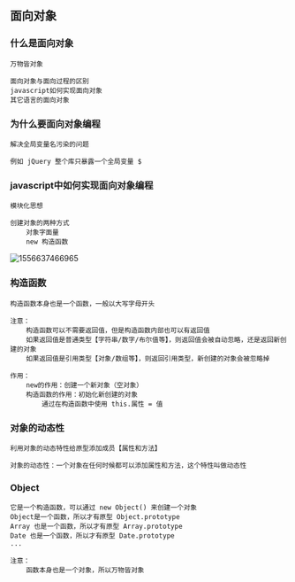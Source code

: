 ## 面向对象

### 什么是面向对象

```
万物皆对象

面向对象与面向过程的区别
javascript如何实现面向对象
其它语言的面向对象
```

### 为什么要面向对象编程

```
解决全局变量名污染的问题

例如 jQuery 整个库只暴露一个全局变量 $
```

### javascript中如何实现面向对象编程

```
模块化思想

创建对象的两种方式
	对象字面量
	new 构造函数
```

![1556637466965](C:\Users\huangwei\AppData\Roaming\Typora\typora-user-images\1556637466965.png)

### 构造函数

```
构造函数本身也是一个函数，一般以大写字母开头

注意：
	构造函数可以不需要返回值，但是构造函数内部也可以有返回值
	如果返回值是普通类型【字符串/数字/布尔值等】，则返回值会被自动忽略，还是返回新创建的对象
	如果返回值是引用类型【对象/数组等】，则返回引用类型，新创建的对象会被忽略掉
	
作用：
	new的作用：创建一个新对象（空对象）
	构造函数的作用：初始化新创建的对象
		通过在构造函数中使用 this.属性 = 值
```

### 对象的动态性

```
利用对象的动态特性给原型添加成员【属性和方法】

对象的动态性：一个对象在任何时候都可以添加属性和方法，这个特性叫做动态性
```

### Object

```
它是一个构造函数，可以通过 new Object() 来创建一个对象
Object是一个函数，所以才有原型 Object.prototype
Array 也是一个函数，所以才有原型 Array.prototype
Date 也是一个函数，所以才有原型 Date.prototype
...

注意：
	函数本身也是一个对象，所以万物皆对象
```

